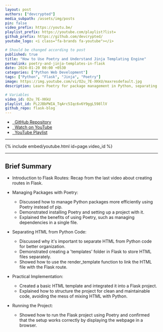 ```yaml
---
layout: post
authors: ["devcrypted"]
media_subpath: /assets/img/posts
pin: false
video_prefix: https://youtu.be/
playlist_prefix: https://youtube.com/playlist?list=
github_prefix: https://github.com/devcrypted/
youtube_logo: <i class="fa-brands fa-youtube"></i>

# Should be changed according to post
published: true
title: "How to Use Poetry and Understand Jinja Templating Engine"
permalink: poetry-and-jinja-templates-in-flask
date: 2024-01-20 00:00 +0530
categories: ["Python Web Development"]
tags: ["Python", "Flask", "Jinja", "Poetry"]
image: https://img.youtube.com/vi/O2u_7E-XKkU/maxresdefault.jpg
description: Learn Poetry for package management in Python, separating HTML from Python code using templates, and structuring projects for cleaner, more maintainable code.

# Variables
video_id: O2u_7E-XKkU
playlist_id: PL2JBbPWIA_TqArc5Iqc6v6Y9ggL598llV
github_repo: flask-blog
---
```


- [<i class="fa-brands fa-github"></i> &nbsp; GitHub Repository]({{page.github_prefix}}{{page.github_repo}})
- [<i class="fa-brands fa-youtube"></i> &nbsp; Watch on YouTube]({{page.video_prefix}}{{page.video_id}})
- [<i class="fa-solid fa-list"></i> &nbsp; YouTube Playlist]({{page.playlist_prefix}}{{page.playlist_id}})

---

{% include embed/youtube.html id=page.video_id %}

---

## Brief Summary

- Introduction to Flask Routes: Recap from the last video about creating routes in Flask.
- Managing Packages with Poetry:
  - Discussed how to manage Python packages more efficiently using Poetry instead of pip.
  - Demonstrated installing Poetry and setting up a project with it.
  - Explained the benefits of using Poetry, such as managing dependencies in a single file.

- Separating HTML from Python Code:
  - Discussed why it's important to separate HTML from Python code for better organization.
  - Demonstrated creating a 'templates' folder in Flask to store HTML files separately.
  - Showed how to use the render_template function to link the HTML file with the Flask route.

- Practical Implementation:
  - Created a basic HTML template and integrated it into a Flask project.
  - Explained how to structure the project for clean and maintainable code, avoiding the mess of mixing HTML with Python.

- Running the Project:
  - Showed how to run the Flask project using Poetry and confirmed that the setup works correctly by displaying the webpage in a browser.
